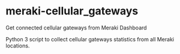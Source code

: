 # meraki-cellular_gateways
Get connected cellular gateways from Meraki Dashboard

Python 3 script to collect cellular gateways statistics from all Meraki locations.
